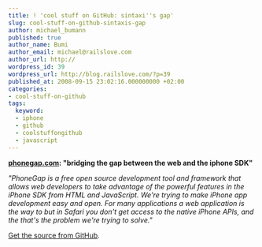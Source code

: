 ```yaml
---
title: ! 'cool stuff on GitHub: sintaxi''s gap'
slug: cool-stuff-on-github-sintaxis-gap
author: michael_bumann
published: true
author_name: Bumi
author_email: michael@railslove.com
author_url: http://
wordpress_id: 39
wordpress_url: http://blog.railslove.com/?p=39
published_at: 2008-09-15 23:02:16.000000000 +02:00
categories:
- cool-stuff-on-github
tags:
  keyword:
  - iphone
  - github
  - coolstuffongithub
  - javascript
---
```

<strong><a href="http://phonegap.com/">phonegap.com</a>: "bridging the gap between the web and the iphone SDK"</strong>

<em>"PhoneGap is a free open source development tool and framework that allows web developers to take advantage of the powerful features in the iPhone SDK from HTML and JavaScript. We're trying to make iPhone app development easy and open. For many applications a web application is the way to but in Safari you don't get access to the native iPhone APIs, and the that's the problem we're trying to solve."</em>

<a href="http://github.com/sintaxi/gap/tree/master">Get the source from GitHub</a>.
